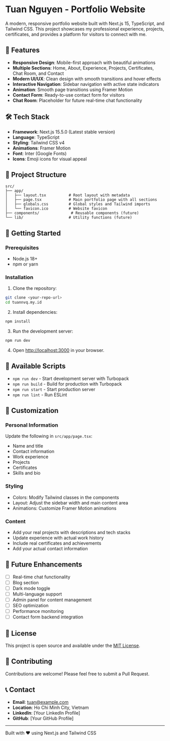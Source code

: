 # Tuan Nguyen - Portfolio Website

A modern, responsive portfolio website built with Next.js 15, TypeScript, and Tailwind CSS. This project showcases my professional experience, projects, certificates, and provides a platform for visitors to connect with me.

## 🚀 Features

- **Responsive Design**: Mobile-first approach with beautiful animations
- **Multiple Sections**: Home, About, Experience, Projects, Certificates, Chat Room, and Contact
- **Modern UI/UX**: Clean design with smooth transitions and hover effects
- **Interactive Navigation**: Sidebar navigation with active state indicators
- **Animation**: Smooth page transitions using Framer Motion
- **Contact Form**: Ready-to-use contact form for visitors
- **Chat Room**: Placeholder for future real-time chat functionality

## 🛠️ Tech Stack

- **Framework**: Next.js 15.5.0 (Latest stable version)
- **Language**: TypeScript
- **Styling**: Tailwind CSS v4
- **Animations**: Framer Motion
- **Font**: Inter (Google Fonts)
- **Icons**: Emoji icons for visual appeal

## 📁 Project Structure

```
src/
├── app/
│   ├── layout.tsx          # Root layout with metadata
│   ├── page.tsx            # Main portfolio page with all sections
│   ├── globals.css         # Global styles and Tailwind imports
│   └── favicon.ico         # Website favicon
├── components/              # Reusable components (future)
└── lib/                    # Utility functions (future)
```

## 🚀 Getting Started

### Prerequisites

- Node.js 18+ 
- npm or yarn

### Installation

1. Clone the repository:
```bash
git clone <your-repo-url>
cd tuannvq.my.id
```

2. Install dependencies:
```bash
npm install
```

3. Run the development server:
```bash
npm run dev
```

4. Open [http://localhost:3000](http://localhost:3000) in your browser.

## 📱 Available Scripts

- `npm run dev` - Start development server with Turbopack
- `npm run build` - Build for production with Turbopack
- `npm run start` - Start production server
- `npm run lint` - Run ESLint

## 🎨 Customization

### Personal Information
Update the following in `src/app/page.tsx`:
- Name and title
- Contact information
- Work experience
- Projects
- Certificates
- Skills and bio

### Styling
- Colors: Modify Tailwind classes in the components
- Layout: Adjust the sidebar width and main content area
- Animations: Customize Framer Motion animations

### Content
- Add your real projects with descriptions and tech stacks
- Update experience with actual work history
- Include real certificates and achievements
- Add your actual contact information

## 🔮 Future Enhancements

- [ ] Real-time chat functionality
- [ ] Blog section
- [ ] Dark mode toggle
- [ ] Multi-language support
- [ ] Admin panel for content management
- [ ] SEO optimization
- [ ] Performance monitoring
- [ ] Contact form backend integration

## 📄 License

This project is open source and available under the [MIT License](LICENSE).

## 🤝 Contributing

Contributions are welcome! Please feel free to submit a Pull Request.

## 📞 Contact

- **Email**: tuan@example.com
- **Location**: Ho Chi Minh City, Vietnam
- **LinkedIn**: [Your LinkedIn Profile]
- **GitHub**: [Your GitHub Profile]

---

Built with ❤️ using Next.js and Tailwind CSS
